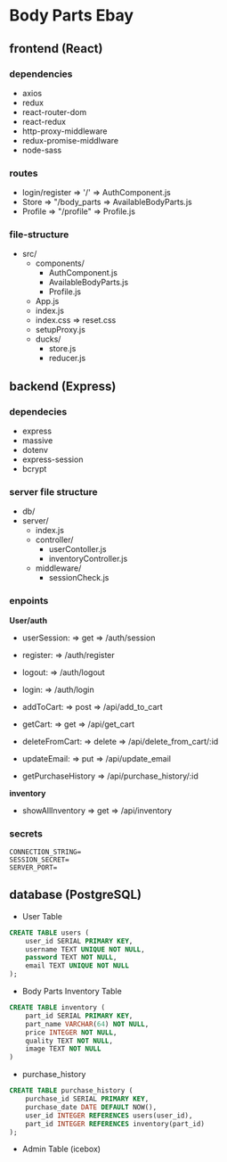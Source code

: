 # Body Parts Ebay

## frontend (React)

### dependencies

- axios
- redux
- react-router-dom
- react-redux
- http-proxy-middleware
- redux-promise-middlware
- node-sass

### routes

- login/register => '/' => AuthComponent.js
- Store => "/body_parts => AvailableBodyParts.js
- Profile => "/profile" => Profile.js

### file-structure

- src/
  - components/
    - AuthComponent.js
    - AvailableBodyParts.js
    - Profile.js
  - App.js
  - index.js
  - index.css => reset.css
  - setupProxy.js
  - ducks/
    - store.js
    - reducer.js

## backend (Express)

### dependecies

- express
- massive
- dotenv
- express-session
- bcrypt

### server file structure

- db/
- server/
  - index.js
  - controller/
    - userContoller.js
    - inventoryController.js
  - middleware/
    - sessionCheck.js

### enpoints

**User/auth**

- userSession: => get => /auth/session
- register: => /auth/register
- logout: => /auth/logout
- login: => /auth/login

- addToCart: => post => /api/add_to_cart
- getCart: => get => /api/get_cart
- deleteFromCart: => delete => /api/delete_from_cart/:id
- updateEmail: => put => /api/update_email
- getPurchaseHistory => /api/purchase_history/:id

**inventory**

- showAllInventory => get => /api/inventory

### secrets

```text
CONNECTION_STRING=
SESSION_SECRET=
SERVER_PORT=
```

## database (PostgreSQL)

- User Table

```sql
CREATE TABLE users (
    user_id SERIAL PRIMARY KEY,
    username TEXT UNIQUE NOT NULL,
    password TEXT NOT NULL,
    email TEXT UNIQUE NOT NULL
);
```

- Body Parts Inventory Table

```sql
CREATE TABLE inventory (
    part_id SERIAL PRIMARY KEY,
    part_name VARCHAR(64) NOT NULL,
    price INTEGER NOT NULL,
    quality TEXT NOT NULL,
    image TEXT NOT NULL
)
```

- purchase_history

```sql
CREATE TABLE purchase_history (
    purchase_id SERIAL PRIMARY KEY,
    purchase_date DATE DEFAULT NOW(),
    user_id INTEGER REFERENCES users(user_id),
    part_id INTEGER REFERENCES inventory(part_id)
);
```

- Admin Table (icebox)
